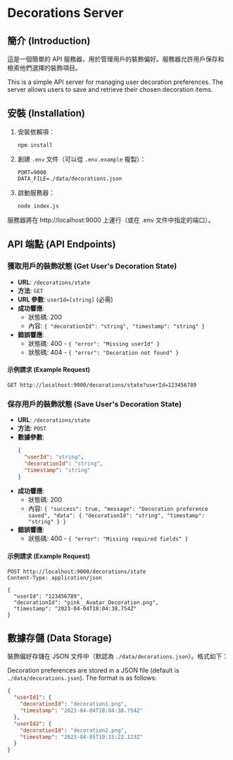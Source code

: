 # Decorations Server

## 簡介 (Introduction)

這是一個簡單的 API 服務器，用於管理用戶的裝飾偏好。服務器允許用戶保存和檢索他們選擇的裝飾項目。

This is a simple API server for managing user decoration preferences. The server allows users to save and retrieve their chosen decoration items.

## 安裝 (Installation)

1. 安裝依賴項：
   ```
   npm install
   ```

2. 創建 `.env` 文件（可以從 `.env.example` 複製）：
   ```
   PORT=9000
   DATA_FILE=./data/decorations.json
   ```

3. 啟動服務器：
   ```
   node index.js
   ```

服務器將在 http://localhost:9000 上運行（或在 .env 文件中指定的端口）。

## API 端點 (API Endpoints)

### 獲取用戶的裝飾狀態 (Get User's Decoration State)

- **URL**: `/decorations/state`
- **方法**: `GET`
- **URL 參數**: `userId=[string]` (必需)
- **成功響應**: 
  - 狀態碼: 200
  - 內容: `{ "decorationId": "string", "timestamp": "string" }`
- **錯誤響應**:
  - 狀態碼: 400 - `{ "error": "Missing userId" }`
  - 狀態碼: 404 - `{ "error": "Decoration not found" }`

#### 示例請求 (Example Request)
```
GET http://localhost:9000/decorations/state?userId=123456789
```

### 保存用戶的裝飾狀態 (Save User's Decoration State)

- **URL**: `/decorations/state`
- **方法**: `POST`
- **數據參數**: 
  ```json
  {
    "userId": "string",
    "decorationId": "string",
    "timestamp": "string"
  }
  ```
- **成功響應**:
  - 狀態碼: 200
  - 內容: `{ "success": true, "message": "Decoration preference saved", "data": { "decorationId": "string", "timestamp": "string" } }`
- **錯誤響應**:
  - 狀態碼: 400 - `{ "error": "Missing required fields" }`

#### 示例請求 (Example Request)
```
POST http://localhost:9000/decorations/state
Content-Type: application/json

{
  "userId": "123456789",
  "decorationId": "pink__Avatar_Decoration.png",
  "timestamp": "2023-04-04T18:04:38.754Z"
}
```

## 數據存儲 (Data Storage)

裝飾偏好存儲在 JSON 文件中（默認為 `./data/decorations.json`）。格式如下：

Decoration preferences are stored in a JSON file (default is `./data/decorations.json`). The format is as follows:

```json
{
  "userId1": {
    "decorationId": "decoration1.png",
    "timestamp": "2023-04-04T18:04:38.754Z"
  },
  "userId2": {
    "decorationId": "decoration2.png",
    "timestamp": "2023-04-05T10:15:22.123Z"
  }
}
```

